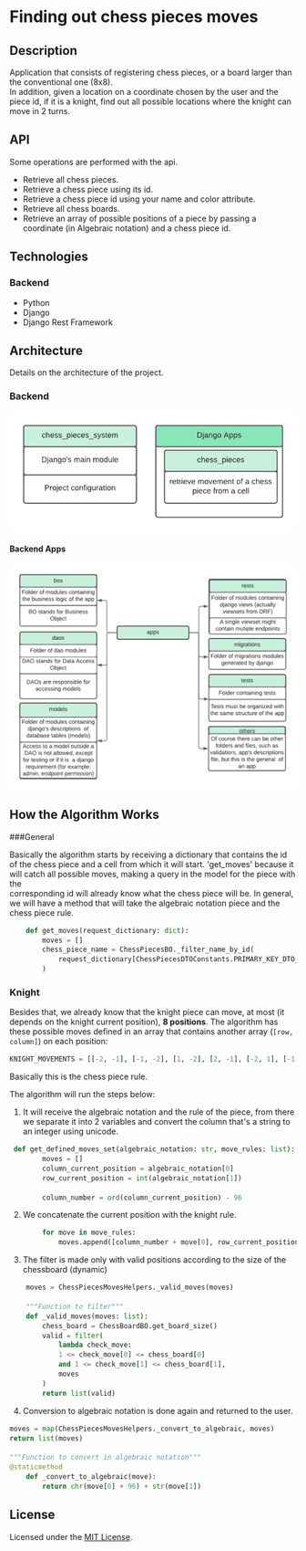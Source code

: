 
# **Finding out chess pieces moves**

## **Description**

Application that consists of registering chess pieces, or a board larger than the conventional one (8x8).  
In addition, given a location on a coordinate chosen by the user and the piece id,
if it is a knight, find out all possible locations where the knight can move in 2 turns.

## API

Some operations are performed with the api.

- Retrieve all chess pieces.
- Retrieve a chess piece using its id.
- Retrieve a chess piece id using your name and color attribute.
- Retrieve all chess boards.
- Retrieve an array of possible positions of a piece by passing a coordinate (in Algebraic notation) and a chess piece id.

## Technologies

### Backend
- Python
- Django
- Django Rest Framework

## Architecture

Details on the architecture of the project. 

### Backend

![Backend-Architecture](./assets/images/backend_architecture.png)

#### Backend Apps

![Backend-Apps-Architecture](./assets/images/backend_app_architecture.png)

## **How the Algorithm Works**

###General

Basically the algorithm starts by receiving a dictionary that contains the id of the chess piece and a cell from which
it will start. 'get_moves' because it will catch all possible moves, making a query in the model for the piece with the  
corresponding id will already know what the chess piece will be. In general, we will have a method that will take the
algebraic notation piece and the chess piece rule.

~~~python
    def get_moves(request_dictionary: dict):
        moves = []
        chess_piece_name = ChessPiecesBO._filter_name_by_id(
            request_dictionary[ChessPiecesDTOConstants.PRIMARY_KEY_DTO_KEY]
        )
~~~

### Knight

Besides that, we already know that the knight piece can move, at most (it depends on the knight current position),
**8 positions**. The algorithm has these possible moves defined in an array that contains another array
(`[row, column]`) on each position:

~~~python
KNIGHT_MOVEMENTS = [[-2, -1], [-1, -2], [1, -2], [2, -1], [-2, 1], [-1, 2], [1, 2], [2, 1]]
~~~

Basically this is the chess piece rule.  

The algorithm will run the steps below:
1. It will receive the algebraic notation and the rule of the piece, from there we separate it into 2 variables and
convert the column that's a string to an integer using unicode.  

~~~python
 def get_defined_moves_set(algebraic_notation: str, move_rules: list):
        moves = []
        column_current_position = algebraic_notation[0]
        row_current_position = int(algebraic_notation[1])

        column_number = ord(column_current_position) - 96
~~~

2. We concatenate the current position with the knight rule.

~~~python
        for move in move_rules:
            moves.append([column_number + move[0], row_current_position + move[1]])
~~~

3. The filter is made only with valid positions according to the size of the chessboard (dynamic)

~~~python
    moves = ChessPiecesMovesHelpers._valid_moves(moves)
    
    """Function to filter"""
    def _valid_moves(moves: list):
        chess_board = ChessBoardBO.get_board_size()
        valid = filter(
            lambda check_move:
            1 <= check_move[0] <= chess_board[0]
            and 1 <= check_move[1] <= chess_board[1],
            moves
        )
        return list(valid)
~~~

4. Conversion to algebraic notation is done again and returned to the user.

~~~python
moves = map(ChessPiecesMovesHelpers._convert_to_algebraic, moves)
return list(moves)

"""Function to convert in algebraic notation"""
@staticmethod
    def _convert_to_algebraic(move):
        return chr(move[0] + 96) + str(move[1])
~~~

## License

Licensed under the [MIT License](https://github.com/arthurlba1/finding-out-chess-pieces-moves/blob/master/LICENSE).
